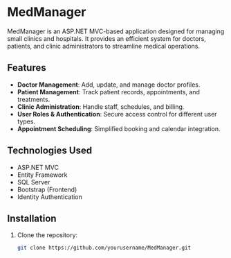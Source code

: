 # MedManager

MedManager is an ASP.NET MVC-based application designed for managing small clinics and hospitals. It provides an efficient system for doctors, patients, and clinic administrators to streamline medical operations.

## Features
- **Doctor Management**: Add, update, and manage doctor profiles.
- **Patient Management**: Track patient records, appointments, and treatments.
- **Clinic Administration**: Handle staff, schedules, and billing.
- **User Roles & Authentication**: Secure access control for different user types.
- **Appointment Scheduling**: Simplified booking and calendar integration.

## Technologies Used
- ASP.NET MVC
- Entity Framework
- SQL Server
- Bootstrap (Frontend)
- Identity Authentication

## Installation
1. Clone the repository:
   ```sh
   git clone https://github.com/yourusername/MedManager.git
